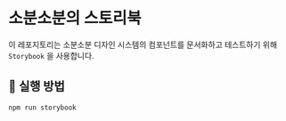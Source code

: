 # 소분소분의 스토리북

이 레포지토리는 소분소분 디자인 시스템의 컴포넌트를 문서화하고 테스트하기 위해 `Storybook`
을 사용합니다.

## 🚀 실행 방법

```
npm run storybook
```
